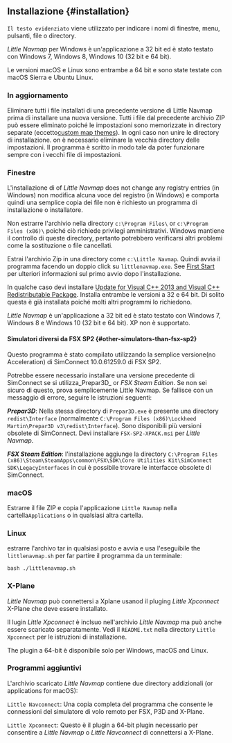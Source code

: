 ## Installazione  {#installation}

`Il testo evidenziato` viene utilizzato per indicare i nomi di finestre, menu, pulsanti, file o directory.

*Little Navmap* per Windows è un'applicazione a 32 bit ed è stato testato con Windows 7, Windows 8, Windows 10 (32 bit e 64 bit).

Le versioni macOS e Linux sono entrambe a 64 bit e sono state testate con macOS Sierra e Ubuntu Linux.


### In aggiornamento
Eliminare tutti i file installati di una precedente versione di Little Navmap prima di installare una nuova versione. Tutti i file dal precedente archivio ZIP può essere eliminato poiché le impostazioni sono memorizzate in directory separate \(eccetto[custom map themes](MAPTHEMES.md)\). In ogni caso non unire le directory di installazione.
on è necessario eliminare la vecchia directory delle impostazioni. Il programma è scritto in modo tale da poter funzionare sempre con i vecchi file di impostazioni.


### Finestre
L'installazione di of _Little Navmap_ does not change any registry entries \(in Windows\) non modifica alcuna voce del registro \(in Windows\) e comporta quindi una semplice copia dei file non è richiesto un programma di installazione o installatore.

Non estrarre l'archivio nella directory `c:\Program Files\` or `c:\Program Files (x86)\`  poiché ciò richiede privilegi amministrativi. Windows mantiene il controllo di queste directory, pertanto potrebbero verificarsi altri problemi come la sostituzione o file cancellati.

Estrai l'archivio Zip in una directory come `c:\Little Navmap`. Quindi avvia il programma facendo un doppio click su `littlenavmap.exe`. See [First Start](INTRO.md#first-start) per ulteriori informazioni sul primo avvio dopo l'installazione.

In qualche caso devi installare  [Update for Visual C\+\+ 2013 and Visual C\+\+ Redistributable Package](https://support.microsoft.com/en-us/help/3179560/update-for-visual-c-2013-and-visual-c-redistributable-package). Installa entrambe le versioni a 32 e 64 bit.
Di solito questa è già installata poiché molti altri programmi lo richiedono.

_Little Navmap_ è un'applicazione a 32 bit ed è stato testato con Windows 7, Windows 8 e Windows 10 (32 bit e 64 bit).
XP non è supportato.


#### Simulatori diversi da FSX SP2 {#other-simulators-than-fsx-sp2}

Questo programma è stato compilato utilizzando la semplice versione\(no Acceleration\) di SimConnect 10.0.61259.0 di FSX SP2.

Potrebbe essere necessario installare una versione precedente di SimConnect se si utilizza_Prepar3D_ or _FSX Steam Edition_. Se non sei sicuro di questo, prova semplicemente Little Navmap. Se fallisce con un messaggio di errore, seguire le istruzioni seguenti:

_**Prepar3D**_: Nella stessa directory di `Prepar3D.exe` è presente una directory `redist\Interface` \(normalmente `C:\Program Files (x86)\Lockheed Martin\Prepar3D v3\redist\Interface`\). Sono disponibili più versioni obsolete di SimConnect. Devi installare `FSX-SP2-XPACK.msi` per _Little Navmap_.

_**FSX Steam Edition**_: l'installazione aggiunge la directory `C:\Program Files (x86)\Steam\SteamApps\common\FSX\SDK\Core Utilities Kit\SimConnect SDK\LegacyInterfaces` in cui è possibile trovare le interfacce obsolete di SimConnect.

### macOS

Estrarre il file ZIP e copia l'applicazione  `Little Navmap` nella cartella`Applications` o in qualsiasi altra cartella.

### Linux

estrarre l'archivo tar in qualsiasi posto e avvia e usa l'eseguibile the `littlenavmap.sh` per far partire il programma da un terminale:

`bash ./littlenavmap.sh`

### X-Plane

*Little Navmap* può connettersi a Xplane usanod il pluging *Little Xpconnect* X-Plane che deve essere installato.

Il lugin *Little Xpconnect* è inclsuo nell'archivio *Little Navmap* ma può anche essere scaricato separatamente. Vedi il
`README.txt` nella directory `Little Xpconnect` per le istruzioni di installazione.

The plugin a 64-bit è disponibile solo per Windows, macOS and Linux.

### Programmi aggiuntivi

L'archivio scaricato *Little Navmap* contiene due directory addizionali \(or applications for macOS\):

`Little Navconnect`:  Una copia completa del programma che consente le connessioni del simulatore di volo remoto per FSX, P3D and 
X-Plane.

`Little Xpconnect`:  Questo è il plugin a 64-bit plugin necessario per consentire a *Little Navmap* o *Little Navconnect* di connettersi a  X-Plane.
